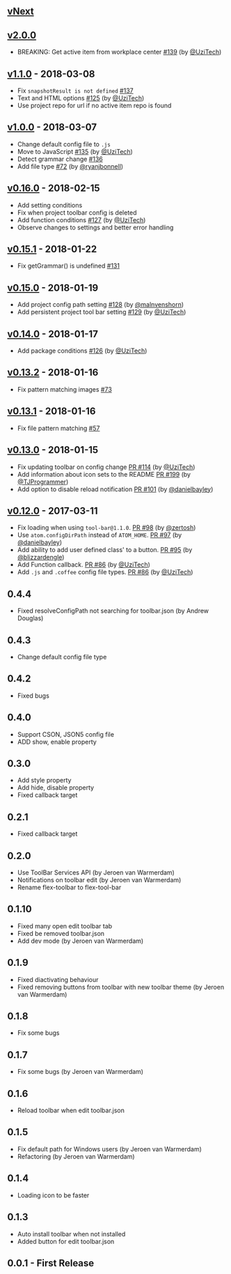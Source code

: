 ## [vNext](https://github.com/cakecatz/flex-toolbar/compare/v2.0.0...master)


## [v2.0.0](https://github.com/cakecatz/flex-toolbar/compare/v1.1.0...v2.0.0)
- BREAKING: Get active item from workplace center [#139](https://github.com/cakecatz/flex-toolbar/pull/139) (by [@UziTech](https://github.com/UziTech))

## [v1.1.0](https://github.com/cakecatz/flex-toolbar/compare/v1.0.0...v1.1.0) - 2018-03-08
-  Fix `snapshotResult is not defined` [#137](https://github.com/cakecatz/flex-toolbar/issues/137)
-  Text and HTML options [#125](https://github.com/cakecatz/flex-toolbar/pull/125) (by [@UziTech](https://github.com/UziTech))
-  Use project repo for url if no active item repo is found

## [v1.0.0](https://github.com/cakecatz/flex-toolbar/compare/v0.16.0...v1.0.0) - 2018-03-07
-   Change default config file to `.js`
-   Move to JavaScript [#135](https://github.com/cakecatz/flex-toolbar/pull/135) (by [@UziTech](https://github.com/UziTech))
-   Detect grammar change [#136](https://github.com/cakecatz/flex-toolbar/issues/136)
-   Add file type [#72](https://github.com/cakecatz/flex-toolbar/pull/72) (by [@ryanjbonnell](https://github.com/ryanjbonnell))

## [v0.16.0](https://github.com/cakecatz/flex-toolbar/compare/v0.15.1...v0.16.0) - 2018-02-15
-   Add setting conditions
-   Fix when project toolbar config is deleted
-   Add function conditions [#127](https://github.com/cakecatz/flex-toolbar/pull/127) (by [@UziTech](https://github.com/UziTech))
-   Observe changes to settings and better error handling

## [v0.15.1](https://github.com/cakecatz/flex-toolbar/compare/v0.15.0...v0.15.1) - 2018-01-22
-   Fix getGrammar() is undefined [#131](https://github.com/cakecatz/flex-toolbar/issues/131)

## [v0.15.0](https://github.com/cakecatz/flex-toolbar/compare/v0.14.0...v0.15.0) - 2018-01-19
-   Add project config path setting [#128](https://github.com/cakecatz/flex-toolbar/pull/128) (by [@malnvenshorn](https://github.com/malnvenshorn))
-   Add persistent project tool bar setting [#129](https://github.com/cakecatz/flex-toolbar/pull/129) (by [@UziTech](https://github.com/UziTech))

## [v0.14.0](https://github.com/cakecatz/flex-toolbar/compare/v0.13.2...v0.14.0) - 2018-01-17
-   Add package conditions [#126](https://github.com/cakecatz/flex-toolbar/pull/126) (by [@UziTech](https://github.com/UziTech))

## [v0.13.2](https://github.com/cakecatz/flex-toolbar/compare/v0.13.1...v0.13.2) - 2018-01-16
-   Fix pattern matching images [#73](https://github.com/cakecatz/flex-toolbar/issues/73)

## [v0.13.1](https://github.com/cakecatz/flex-toolbar/compare/v0.13.0...v0.13.1) - 2018-01-16
-   Fix file pattern matching [#57](https://github.com/cakecatz/flex-toolbar/issues/57)

## [v0.13.0](https://github.com/cakecatz/flex-toolbar/compare/v0.12.0...v0.13.0) - 2018-01-15
-   Fix updating toolbar on config change [PR #114](https://github.com/cakecatz/flex-toolbar/pull/114) (by [@UziTech](https://github.com/UziTech))
-   Add information about icon sets to the README [PR #199](https://github.com/cakecatz/flex-toolbar/pull/119) (by [@TJProgrammer](https://github.com/TJProgrammer))
-   Add option to disable reload notification [PR #101](https://github.com/cakecatz/flex-toolbar/pull/101) (by [@danielbayley](https://github.com/danielbayley))

## [v0.12.0](https://github.com/cakecatz/flex-toolbar/compare/v0.11.0...v0.12.0) - 2017-03-11
-   Fix loading when using `tool-bar@1.1.0`. [PR #98](https://github.com/cakecatz/flex-toolbar/pull/98) (by [@zertosh](https://github.com/zertosh))
-   Use `atom.configDirPath` instead of `ATOM_HOME`. [PR #97](https://github.com/cakecatz/flex-toolbar/pull/97) (by [@danielbayley](https://github.com/danielbayley))
-   Add ability to add user defined class' to a button. [PR #95](https://github.com/cakecatz/flex-toolbar/pull/95) (by [@blizzardengle](https://github.com/blizzardengle))
-   Add Function callback. [PR #86](https://github.com/cakecatz/flex-toolbar/pull/85) (by [@UziTech](https://github.com/UziTech))
-   Add `.js` and `.coffee` config file types. [PR #86](https://github.com/cakecatz/flex-toolbar/pull/85) (by [@UziTech](https://github.com/UziTech))

## 0.4.4
-   Fixed resolveConfigPath not searching for toolbar.json (by Andrew Douglas)

## 0.4.3
-   Change default config file type

## 0.4.2
-   Fixed bugs

## 0.4.0
-   Support CSON, JSON5 config file
-   ADD show, enable property

## 0.3.0
-   Add style property
-   Add hide, disable property
-   Fixed callback target

## 0.2.1
-   Fixed callback target

## 0.2.0
-   Use ToolBar Services API (by Jeroen van Warmerdam)
-   Notifications on toolbar edit (by Jeroen van Warmerdam)
-   Rename flex-toolbar to flex-tool-bar

## 0.1.10
-   Fixed many open edit toolbar tab
-   Fixed be removed toolbar.json
-   Add dev mode (by Jeroen van Warmerdam)

## 0.1.9
-   Fixed diactivating behaviour
-   Fixed removing buttons from toolbar with new toolbar theme (by Jeroen van Warmerdam)

## 0.1.8
-   Fix some bugs

## 0.1.7
-   Fix some bugs (by Jeroen van Warmerdam)

## 0.1.6
-   Reload toolbar when edit toolbar.json

## 0.1.5
-   Fix default path for Windows users (by Jeroen van Warmerdam)
-   Refactoring (by Jeroen van Warmerdam)

## 0.1.4
-   Loading icon to be faster

## 0.1.3
-   Auto install toolbar when not installed
-   Added button for edit toolbar.json

## 0.0.1 - First Release
